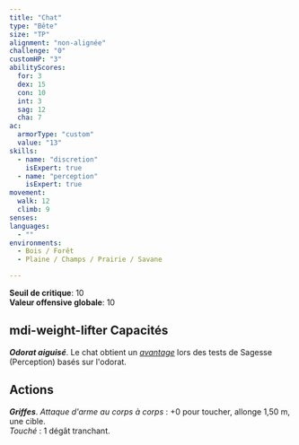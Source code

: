 ```yaml
---
title: "Chat"
type: "Bête"
size: "TP"
alignment: "non-alignée"
challenge: "0"
customHP: "3"
abilityScores:
  for: 3
  dex: 15
  con: 10
  int: 3
  sag: 12
  cha: 7
ac:
  armorType: "custom"
  value: "13"
skills:
  - name: "discretion"
    isExpert: true
  - name: "perception"
    isExpert: true
movement:
  walk: 12
  climb: 9
senses:
languages:
  - ""
environments:
  - Bois / Forêt
  - Plaine / Champs / Prairie / Savane

---
```

**Seuil de critique**: 10        
**Valeur offensive globale**: 10    
## <v-icon>mdi-weight-lifter</v-icon> Capacités
_**Odorat aiguisé**_. Le chat obtient un [_avantage_](/utiliser-les-caracteristiques/#avantage-et-desavantage) lors des tests de Sagesse (Perception) basés sur l'odorat.

## Actions
_**Griffes**_. _Attaque d'arme au corps à corps_ : +0 pour toucher, allonge 1,50 m, une cible.  
_Touché_ : 1 dégât tranchant.
